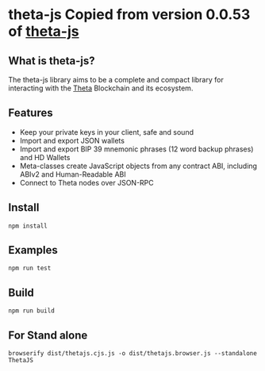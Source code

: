 # theta-js Copied from version 0.0.53 of [theta-js](https://www.npmjs.com/package/@thetalabs/theta-js)

## What is theta-js?
The theta-js library aims to be a complete and compact library for interacting with the [Theta](https://thetatoken.org) Blockchain and its ecosystem.

## Features
- Keep your private keys in your client, safe and sound
- Import and export JSON wallets
- Import and export BIP 39 mnemonic phrases (12 word backup phrases) and HD Wallets
- Meta-classes create JavaScript objects from any contract ABI, including ABIv2 and Human-Readable ABI
- Connect to Theta nodes over JSON-RPC

## Install

```npm install```

## Examples

```npm run test```

## Build

```npm run build```

## For Stand alone

```browserify dist/thetajs.cjs.js -o dist/thetajs.browser.js --standalone ThetaJS```
